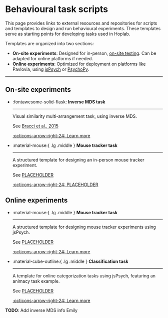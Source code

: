 # Behavioural task scripts

This page provides links to external resources and repositories for scripts and templates to design and run behavioural experiments. These templates serve as starting points for developing tasks used in Hoplab.

Templates are organized into two sections:  

- **On-site experiments**: Designed for in-person, [on-site testing](experimental-setup/bh-onsite.md). Can be adapted for online platforms if needed.  
- **Online experiments**: Optimized for deployment on platforms like Pavlovia, using [jsPsych](experimental-setup/pavlovia-jspsych.md) or [PsychoPy](experimental-setup/pavlovia-jspsych.md).

---

## On-site experiments

<div class="grid cards" markdown>

- :fontawesome-solid-flask: **Inverse MDS task**
  
    ---

    Visual similarity multi-arrangement task, using inverse MDS.

    See [Bracci et al., 2015](https://www.jneurosci.org/content/35/38/12977)

    [:octicons-arrow-right-24: Learn more](https://kuleuven.sharepoint.com/:f:/r/sites/T0005824-Hoplab/Shared%20Documents/Hoplab/Research/Behaviour/Inverse%20MDS?csf=1&web=1&e=pBDTz3)

- :material-mouse:{ .lg .middle } **Mouse tracker task**  

    ---

    A structured template for designing an in-person mouse tracker experiment.

    See [PLACEHOLDER](#)

    [:octicons-arrow-right-24: PLACEHOLDER](#)

</div>

## Online experiments

<div class="grid cards" markdown>

- :material-mouse:{ .lg .middle } **Mouse tracker task**  

    ---

    A structured template for designing mouse tracker experiments using jsPsych.

    See [PLACEHOLDER](#)

    [:octicons-arrow-right-24: Learn more](https://github.com/HOPLAB-LBP/mouse_tracker_template)

- :material-cube-outline:{ .lg .middle } **Classification task**  

    ---

    A template for online categorization tasks using jsPsych, featuring an animacy task example.

    See [PLACEHOLDER](#)

    [:octicons-arrow-right-24: Learn more](https://github.com/HOPLAB-LBP/jspsych-classification-task-template)

</div>

__TODO__: Add inverse MDS info Emily
